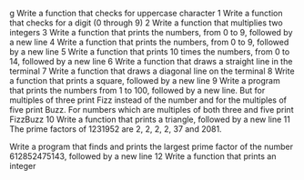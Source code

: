 g Write a function that checks for uppercase character 1 Write a function that checks for a digit (0 through 9) 2 Write a function that multiplies two integers 3 Write a function that prints the numbers, from 0 to 9, followed by a new line 4 Write a function that prints the numbers, from 0 to 9, followed by a new line 5 Write a function that prints 10 times the numbers, from 0 to 14, followed by a new line 6 Write a function that draws a straight line in the terminal 7 Write a function that draws a diagonal line on the terminal 8 Write a function that prints a square, followed by a new line 9 Write a program that prints the numbers from 1 to 100, followed by a new line. But for multiples of three print Fizz instead of the number and for the multiples of five print Buzz. For numbers which are multiples of both three and five print FizzBuzz 10 Write a function that prints a triangle, followed by a new line 11 The prime factors of 1231952 are 2, 2, 2, 2, 37 and 2081.



Write a program that finds and prints the largest prime factor of the number 612852475143, followed by a new line 12 Write a function that prints an integer
